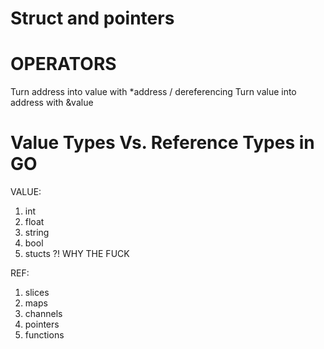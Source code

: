 # Struct and pointers

# OPERATORS

Turn address into value with *address / dereferencing
Turn value into address with &value

# Value Types Vs. Reference Types in GO

VALUE:

1. int
2. float
3. string
4. bool
5. stucts ?! WHY THE FUCK

REF:

1. slices
2. maps
3. channels
4. pointers
5. functions
